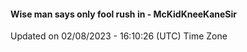 #### Wise man says only fool rush in - McKidKneeKaneSir
Updated on 02/08/2023 - 16:10:26 (UTC) Time Zone
